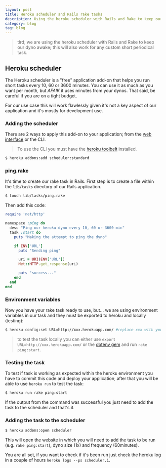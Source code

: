 ```yaml
---
layout: post
title: Heroku scheduler and Rails rake tasks
description: Using the heroku scheduler with Rails and Rake to keep our dyno awake; this will also work for any custom short periodical task.
category: blog
tag: blog
---
```


> tlrd; we are using the heroku scheduler with Rails and Rake to keep our dyno
> awake; this will also work for any custom short periodical task.

## Heroku scheduler

The Heroku scheduler is a "free" application add-on that helps you run short tasks
every 10, 60 or 3600 minutes. You can use it as much as you want per month, but *AFAIK*
it uses minutes from your dynos. That said, be careful if you are on a tight budget.

For our use case this will work flawlessly given it's not a key aspect of our
application and it's mostly for development use.

### Adding the scheduler

There are 2 ways to apply this add-on to your application; from the [web interface](https://addons.heroku.com/scheduler)
or the CLI.

> To use the CLI you must have the [heroku toolbelt](https://toolbelt.heroku.com/) installed.

```bash
$ heroku addons:add scheduler:standard
```
### ping.rake

It's time to create our rake task in Rails. First step is to create a file within
the `lib/tasks` directory of our Rails application.

```bash
$ touch lib/tasks/ping.rake
```

Then add this code:

```ruby
require 'net/http'

namespace :ping do
  desc "Ping our heroku dyno every 10, 60 or 3600 min"
  task :start do
    puts "Making the attempt to ping the dyno"

    if ENV['URL']
      puts "Sending ping"

      uri = URI(ENV['URL'])
      Net::HTTP.get_response(uri)

      puts "success..."
    end
  end
end
```

### Environment variables

Now you have your rake task ready to use, but... we are using environment variables
in our task and they must be exported to heroku and locally (testing):

```bash
$ heroku config:set URL=http://xxx.herokuapp.com/ #replace xxx with your heroku appmane
```

> to test the task locally you can either use `export URL=http://xxx.herokuapp.com/`
> or the [dotenv gem](https://github.com/bkeepers/dotenv) and run `rake ping:start`.

### Testing the task

To test if task is working as expected within the heroku environment you have to
commit this code and deploy your application; after that you will be able to
use `heroku run` to test the task:

```bash
$ heroku run rake ping:start
```

If the output from the command was successful you just need to add the task to the
scheduler and that's it.

### Adding the task to the scheduler

```bash
$ heroku addons:open scheduler
```

This will open the website in which you will need to add the task to be run
(e.g. `rake ping:start`), dyno size (1x) and frequency (60minutes).

You are all set, if you want to check if it's been run just check the heroku log
in a couple of hours `heroku logs --ps scheduler.1`.
